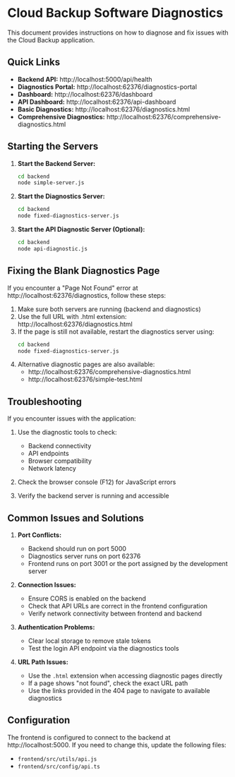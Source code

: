 # Cloud Backup Software Diagnostics

This document provides instructions on how to diagnose and fix issues with the Cloud Backup application.

## Quick Links

- **Backend API:** http://localhost:5000/api/health
- **Diagnostics Portal:** http://localhost:62376/diagnostics-portal
- **Dashboard:** http://localhost:62376/dashboard
- **API Dashboard:** http://localhost:62376/api-dashboard
- **Basic Diagnostics:** http://localhost:62376/diagnostics.html
- **Comprehensive Diagnostics:** http://localhost:62376/comprehensive-diagnostics.html

## Starting the Servers

1. **Start the Backend Server:**
   ```bash
   cd backend
   node simple-server.js
   ```

2. **Start the Diagnostics Server:**
   ```bash
   cd backend
   node fixed-diagnostics-server.js
   ```

3. **Start the API Diagnostic Server (Optional):**
   ```bash
   cd backend
   node api-diagnostic.js
   ```

## Fixing the Blank Diagnostics Page

If you encounter a "Page Not Found" error at http://localhost:62376/diagnostics, follow these steps:

1. Make sure both servers are running (backend and diagnostics)
2. Use the full URL with .html extension: http://localhost:62376/diagnostics.html
3. If the page is still not available, restart the diagnostics server using:
   ```bash
   cd backend
   node fixed-diagnostics-server.js
   ```
4. Alternative diagnostic pages are also available:
   - http://localhost:62376/comprehensive-diagnostics.html
   - http://localhost:62376/simple-test.html

## Troubleshooting

If you encounter issues with the application:

1. Use the diagnostic tools to check:
   - Backend connectivity
   - API endpoints
   - Browser compatibility
   - Network latency

2. Check the browser console (F12) for JavaScript errors

3. Verify the backend server is running and accessible

## Common Issues and Solutions

1. **Port Conflicts:**
   - Backend should run on port 5000
   - Diagnostics server runs on port 62376
   - Frontend runs on port 3001 or the port assigned by the development server

2. **Connection Issues:**
   - Ensure CORS is enabled on the backend
   - Check that API URLs are correct in the frontend configuration
   - Verify network connectivity between frontend and backend

3. **Authentication Problems:**
   - Clear local storage to remove stale tokens
   - Test the login API endpoint via the diagnostics tools

4. **URL Path Issues:**
   - Use the `.html` extension when accessing diagnostic pages directly
   - If a page shows "not found", check the exact URL path
   - Use the links provided in the 404 page to navigate to available diagnostics

## Configuration

The frontend is configured to connect to the backend at http://localhost:5000.
If you need to change this, update the following files:

- `frontend/src/utils/api.js`
- `frontend/src/config/api.ts`
